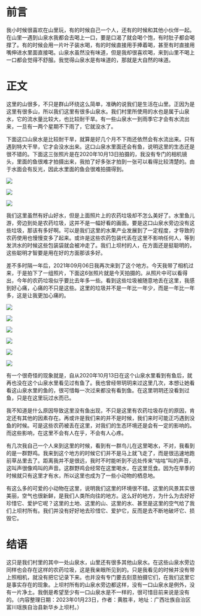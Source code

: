# 前言

我小时候很喜欢在山里玩，有的时候自己一个人，还有的时候和其他小伙伴一起。在山里一遇到山泉水我都会去喝上一口，要是口渴了就会喝个饱，有时肚子都会喝撑了。有的时候会用一片叶子装水喝，有的时候直接用手捧着喝，甚至有时直接用嘴伸进水里面直接喝。山泉水虽然没有味道，但是我却很喜欢喝，来到山里不喝上一口都会觉得不舒服。我觉得山泉水是有味道的，那就是大自然的味道。

# 正文

这里的山很多，不只是群山环绕这么简单，准确的说我们是生活在山里。正因为是这里有很多山，所以我们这里有很多山泉水。我们村里所使用的水也是属于山泉水，它的流水量比较大，也比较耐干旱。有一些山泉水一到雨季它才会有水流出来，一旦有一两个星期不下雨了，它就没水了。

下面这口山泉水是比较耐干旱，就算是好几个月不下雨还依然会有水流出来。只有遇到特大干旱，它才会没水出来。这口山泉水里面还会有鱼，说明这里的生态还是很不错的。下面这三张照片是在2020年10月13日拍摄的，我没有专门的相机镜头，里面的鱼很难才拍摄出来，我拍了好多张才拍到一张可以看得比较清楚的。由于水面会有反光，因此水里面的鱼会很难拍摄得到。

![](./images/2023/01/202010131457.jpg)

![](./images/2023/01/202010131503.jpg)

![](./images/2023/01/202010131504.jpg)

我们这里虽然有好山好水，但是上面照片上的农药垃圾却不怎么美好了。水里鱼儿游，旁边到处是农药垃圾，这并不是一幅好看的画面。要是这口山泉水旁边没有这些垃圾，那该有多好啊。可以是我们这里的水果产业发展到了一定程度，才导致的农药使用也慢慢变多了起来。或许是这些农药包装代丢在这里不影响任何人，等到发洪水的时候这些包装袋就会被冲走了。我们上坝村的人，在方面还是挺聪明的，这些聪明才智要是用在好的方面那该多好。

差不多时隔一年后，2021年09月06日我再次来到了这个地方。今天我带了相机过来，于是拍下了一组照片，下面这6张照片就是今天拍摄的。从照片中可以看得出，今年的农药垃圾似乎要比去年多一些。看到这些垃圾被随意地丢在这里，我感到好心痛，心痛的不只是这些。这里的垃圾并不是一年比一年少，而是一年比一年多，这是让我更加心痛的。

![](./images/2023/01/202109061254a.jpg)

![](./images/2023/01/202109061254.jpg)

![](./images/2023/01/202109061253e.jpg)

![](./images/2023/01/202109061253d.jpg)

![](./images/2023/01/202109061253c.jpg)

![](./images/2023/01/202109061253.jpg)

有一个很奇怪的现象就是，自从2020年10月13日在这个山泉水里看到有鱼后，就再也没在这个山泉水里看见过有鱼了。我也曾经带玥玥来过这里几次，本想让她看看这山泉水里的鱼的，很可惜每一次过来都没有看到鱼。在这里玥玥还没看到过鱼，只是在这里玩过水而已。

我不知道是什么原因导致这里没有鱼出现，不只是这里有农药垃圾存在的原因，肯定还有其他的因素存在。再或许是我们来的并不是时候，我们来时可能正巧遇到没鱼的时候。可是这些农药被丢在这里，对我们的生态环境还是会有一定的影响的。而这些影响，在这里不会有人在乎，不会有人心疼。

有几次我自己一个人来到这里的时候，看到有一群鸟儿在这里喝水，不对，我看到的是一群野鸡。我来到这个地方的时候它们并不是马上就飞走了，而是很迅速地跑前草丛里去了。距离我并不是很远，我时不时能听到不远处传来“咕咕”叫的声音，这叫声很像鸡叫的声音。这群野鸡会经常在这里喝水，在这里觅食。因为在旱季的时候就只有这里才有水，所以这里也成为了一些小动物的栖息地。

有这么多的可爱的小动物在这里，说明我们这里的环境很不错。这里的风景其实很美丽，空气也很新鲜，是我们人类所向往的地方。这么好的地方，为什么为去好好珍惜它、爱护它呢？这里的土地、这里的山、这里的水、甚至是这里的空气给了我们上坝村所有。我们并没有好好地去珍惜它、爱护它，反而是去不断地破坏它、损毁它。

# 结语

这只是我们村里的其中一处山泉水，山里还有很多其他山泉水。在这些山泉水旁边同样也会存在这样的农药垃圾，这是我亲眼所见到的。只是我看见的时候并没有带上照相机，就没有把它记录下来。也并没有专门要去刻意拍摄它们，在我们这里它是事实存在的现象。上坝村所有的山泉水旁边都这样，没有一口山泉水是例外，没有一片净土。我倒是希望至少有一口山泉水是不一样的，很可惜目前来说是没有的。（内容整理日期：2023年01月23日，作者：黄胜丰，地址：广西壮族自治区富川瑶族自治县新华乡上坝村。）